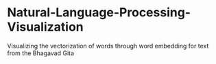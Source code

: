 # Natural-Language-Processing-Visualization
Visualizing the vectorization of words through word embedding for text from the Bhagavad Gita
